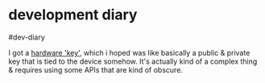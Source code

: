 # development diary

#dev-diary 

I got a [hardware 'key'](https://www.yubico.com/), which i hoped was like basically a public & private key that is tied to the device somehow. It's actually kind of a complex thing & requires using some APIs that are kind of obscure.